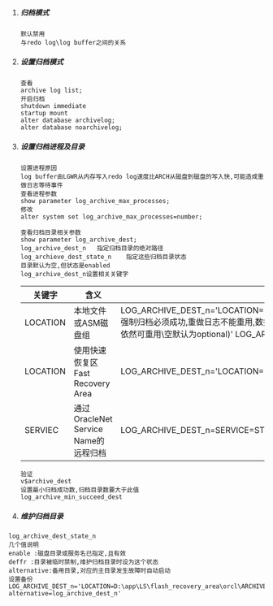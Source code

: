 1. ##### 归档模式

   ```
   默认禁用
   与redo log\log buffer之间的关系
   ```

2. ##### 设置归档模式

   ```
   查看
   archive log list;
   开启归档
   shutdown immediate
   startup mount
   alter database archivelog; 
   alter database noarchivelog; 
   ```

3. ##### 设置归档进程及目录

   ```
   设置进程原因
   log buffer由LGWR从内存写入redo log速度比ARCH从磁盘到磁盘的写入快,可能造成重做日志等待事件
   查看进程参数
   show parameter log_archive_max_processes;
   修改
   alter system set log_archive_max_processes=number;
   
   查看归档目录相关参数
   show parameter log_archive_dest;
   log_archive_dest_n	指定归档目录的绝对路径
   log_archieve_dest_state_n	指定这些归档目录状态
   目录默认为空,但状态是enabled
   log_archive_dest_n设置相关关键字
   ```

   | 关键字   | 含义                                 | 例子                                                         |
   | -------- | ------------------------------------ | ------------------------------------------------------------ |
   | LOCATION | 本地文件或ASM磁盘组                  | LOG_ARCHIVE_DEST_n='LOCATION=D:\app\LS\flash_recovery_area\orcl\ARCHIVELOG\(mandatory强制归档必须成功,重做日志不能重用,数据库挂起\optional重做日志没有向该目录归档成功,对应重做日志依然可重用\空默认为optional)' LOG_ARCHIVE_DEST_n='LOCATION=+DGP' |
   | LOCATION | 使用快速恢复区Fast Recovery Area     | LOG_ARCHIVE_DEST_n='LOCATION=USE_DB_RECOVERY_FILE_DEST'      |
   | SERVIEC  | 通过OracleNet Service Name的远程归档 | LOG_ARCHIVE_DEST_n=SERVICE=STD1'                             |

   ```
   验证
   v$archive_dest
   设置最小归档成功数,归档目录数要大于此值
   log_archive_min_succeed_dest 
   ```

   

4. ##### 维护归档目录

```
log_archive_dest_state_n
几个值说明
enable :磁盘目录或服务名已指定,且有效
deffr :目录被临时禁制,维护归档目录时设为这个状态
alternative:备用目录,对应的主目录发生故障时自动启动
设置备份LOG_ARCHIVE_DEST_n='LOCATION=D:\app\LS\flash_recovery_area\orcl\ARCHIVELOG\mandatory alternative=log_archive_dest_n'
```

